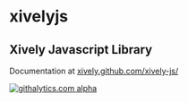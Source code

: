 # xivelyjs

## Xively Javascript Library

Documentation at [xively.github.com/xively-js/](http://xively.github.com/xively-js/)

[![githalytics.com alpha](https://cruel-carlota.pagodabox.com/a0a111d93bfb563f3910499c1649864d "githalytics.com")](http://githalytics.com/xively/xively-js)

